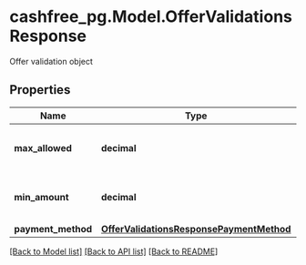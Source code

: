 # cashfree_pg.Model.OfferValidationsResponse
Offer validation object

## Properties

Name | Type | Description | Notes
------------ | ------------- | ------------- | -------------
**max_allowed** | **decimal** | Maximum Amount for Offer to be Applicable | [optional] 
**min_amount** | **decimal** | Minimum Amount for Offer to be Applicable | [optional] 
**payment_method** | [**OfferValidationsResponsePaymentMethod**](OfferValidationsResponsePaymentMethod.md) |  | [optional] 

[[Back to Model list]](../README.md#documentation-for-models) [[Back to API list]](../README.md#documentation-for-api-endpoints) [[Back to README]](../README.md)

